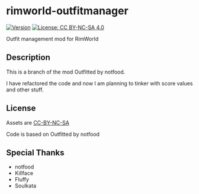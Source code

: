 # rimworld-outfitmanager

[![Version](https://img.shields.io/badge/Rimworld-1.0-green.svg)](http://rimworldgame.com/)
[![License: CC BY-NC-SA 4.0](https://img.shields.io/badge/License-CC%20BY--NC--SA%204.0-blue.svg)](http://creativecommons.org/licenses/by-nc-sa/4.0/)

Outfit management mod for RimWorld

## Description
This is a branch of the mod Outfitted by notfood.

I have refactored the code and now I am planning to tinker with score values and other stuff.

## License
Assets are [CC-BY-NC-SA](https://creativecommons.org/licenses/by-nc-sa/4.0/)

Code is based on Outfitted by notfood

## Special Thanks
- notfood
- Killface
- Fluffy
- Soulkata 